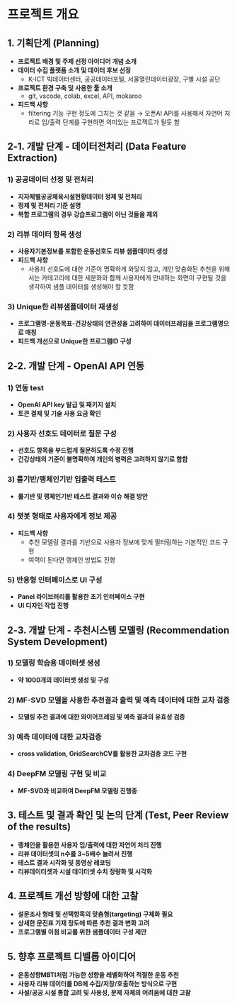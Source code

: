 # 프로젝트 개요

## 1. 기획단계 (Planning)

- **프로젝트 배경 및 주제 선정 아이디어 개념 소개**
- **데이터 수집 플랫폼 소개 및 데이터 후보 선정**
  - K-ICT 빅데이터센터, 공공데이터포털, 서울열린데이터광장, 구별 시설 공단
- **프로젝트 환경 구축 및 사용한 툴 소개**
  - git, vscode, colab, excel, API, mokaroo
- **피드백 사항**
  - filtering 기능 구현 정도에 그치는 것 같음 → 오픈AI API를 사용해서 자연어 처리로 입/출력 단계를 구현하면 의미있는 프로젝트가 될듯 함

## 2-1. 개발 단계 - 데이터전처리 (Data Feature Extraction)

### 1) 공공데이터 선정 및 전처리

- **지자체별공공체육시설현황데이터 정제 및 전처리**
- **정제 및 전처리 기준 설명**
- **복합 프로그램의 경우 강습프로그램이 아닌 것들을 제외**

### 2) 리뷰 데이터 항목 생성

- **사용자기본정보를 포함한 운동선호도 리뷰 샘플데이터 생성**
- **피드백 사항**
  - 사용자 선호도에 대한 기준이 명확하게 와닿지 않고, 개인 맞춤화된 추천을 위해서는 카테고리에 대한 세분화와 함께 사용자에게 안내하는 화면이 구현될 것을 생각하여 샘플 데이터를 생성해야 할 듯함

### 3) Unique한 리뷰샘플데이터 재생성

- **프로그램명-운동목표-건강상태의 연관성을 고려하여 데이터프레임을 프로그램명으로 매칭**
- **피드백 개선으로 Unique한 프로그램ID 구성**

## 2-2. 개발 단계 - OpenAI API 연동

### 1) 연동 test

- **OpenAI API key 발급 및 패키지 설치**
- **토큰 결제 및 기술 사용 요금 확인**

### 2) 사용자 선호도 데이터로 질문 구성

- **선호도 항목을 부드럽게 질문하도록 수정 진행**
- **건강상태의 기준이 불명확하여 개인의 병력은 고려하지 않기로 함함**

### 3) 룰기반/랭체인기반 입출력 테스트

- **룰기반 및 랭체인기반 테스트 결과와 이슈 해결 방안**

### 4) 챗봇 형태로 사용자에게 정보 제공

- **피드백 사항**
  - 추천 모델링 결과를 기반으로 사용자 정보에 맞게 필터링하는 기본적인 코드 구현
  - 여력이 된다면 랭체인 방법도 진행

### 5) 반응형 인터페이스로 UI 구성

- **Panel 라이브러리를 활용한 초기 인터페이스 구현**
- **UI 디자인 작업 진행**

## 2-3. 개발 단계 - 추천시스템 모델링 (Recommendation System Development)

### 1) 모델링 학습용 데이터셋 생성

- **약 1000개의 데이터셋 생성 및 구성**

### 2) MF-SVD 모델을 사용한 추천결과 출력 및 예측 데이터에 대한 교차 검증

- **모델링 추천 결과에 대한 와이어프레임 및 예측 결과의 유효성 검증**

### 3) 예측 데이터에 대한 교차검증

- **cross validation, GridSearchCV를 활용한 교차검증 코드 구현**

### 4) DeepFM 모델링 구현 및 비교

- **MF-SVD와 비교하여 DeepFM 모델링 진행중**

## 3. 테스트 및 결과 확인 및 논의 단계 (Test, Peer Review of the results)

- **랭체인을 활용한 사용자 입/출력에 대한 자연어 처리 진행**
- **리뷰 데이터셋의 n수를 3~5배수 늘려서 진행**
- **테스트 결과 시각화 및 동영상 레코딩**
- **리뷰데이터셋과 시설 데이터셋 수치 정량화 및 시각화**

## 4. 프로젝트 개선 방향에 대한 고찰

- **설문조사 형태 및 선택항목의 맞춤형(targeting) 구체화 필요**
- **상세한 문진표 기재 정도에 따른 추천 결과 변화 고려**
- **프로그램별 이점 비교를 위한 샘플데이터 구성 제안**

## 5. 향후 프로젝트 디벨롭 아이디어

- **운동성향MBTI처럼 가능한 성향을 레벨화하여 적절한 운동 추천**
- **사용자 리뷰 데이터를 DB에 수집/저장/호출하는 방식으로 구현**
- **사설/공공 시설 통합 고려 및 사용성, 문제 자체의 어려움에 대한 고찰**
